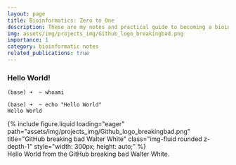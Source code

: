 ```yaml
---
layout: page
title: Bioinformatics: Zero to One
description: These are my notes and practical guide to becoming a bioinformatic scientist
img: assets/img/projects_img/Github_logo_breakingbad.png
importance: 1
category: bioinformatic notes
related_publications: true
---
```


### Hello World!


```console
(base) ➜  ~ whoami

(base) ➜  ~ echo "Hello World"
Hello World

```

<div class="row">
    <div class="col-sm mt-3 mt-md-0">
        {% include figure.liquid loading="eager" path="assets/img/projects_img/Github_logo_breakingbad.png" title="GitHub breaking bad Walter White" class="img-fluid rounded z-depth-1" style="width: 300px; height: auto;" %}
    </div>
</div>
<div class="caption">
    Hello World from the GitHub breaking bad Walter White.
</div>
